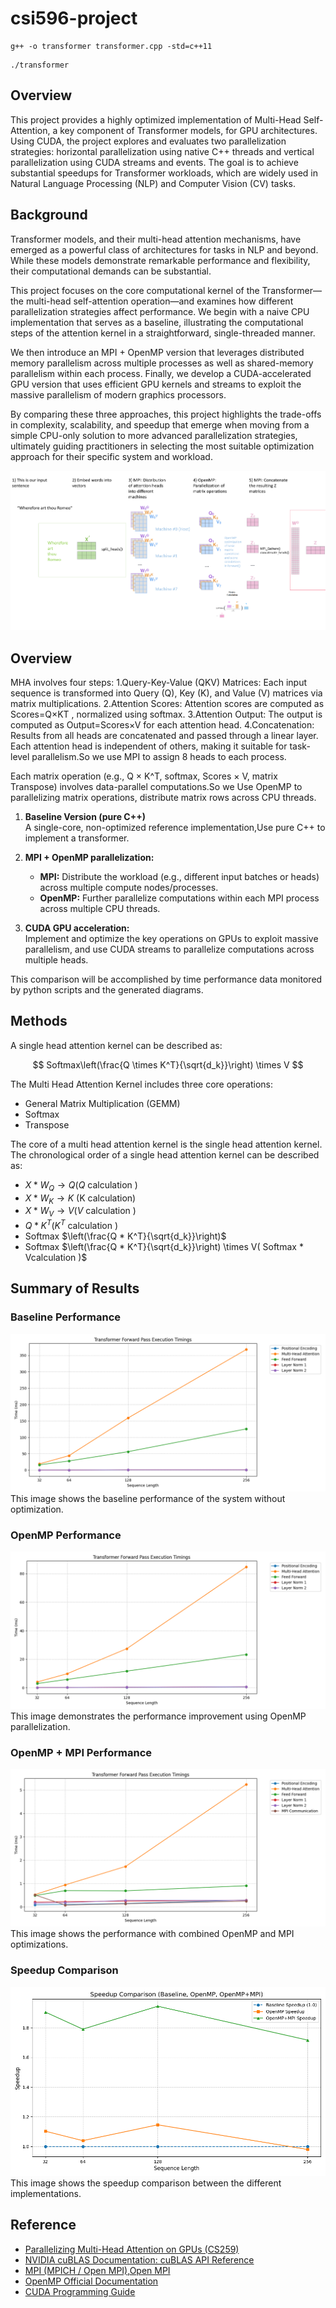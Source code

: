 # csi596-project

```
g++ -o transformer transformer.cpp -std=c++11
```

```
./transformer
```
## Overview
This project provides a highly optimized implementation of Multi-Head Self-Attention, a key component of Transformer models, for GPU architectures. Using CUDA, the project explores and evaluates two parallelization strategies: horizontal parallelization using native C++ threads and vertical parallelization using CUDA streams and events. The goal is to achieve substantial speedups for Transformer workloads, which are widely used in Natural Language Processing (NLP) and Computer Vision (CV) tasks.
## Background

Transformer models, and their multi-head attention mechanisms, have emerged as a powerful class of architectures for tasks in NLP and beyond. While these models demonstrate remarkable performance and flexibility, their computational demands can be substantial. 

This project focuses on the core computational kernel of the Transformer—the multi-head self-attention operation—and examines how different parallelization strategies affect performance. We begin with a naive CPU implementation that serves as a baseline, illustrating the computational steps of the attention kernel in a straightforward, single-threaded manner. 

We then introduce an MPI + OpenMP version that leverages distributed memory parallelism across multiple processes as well as shared-memory parallelism within each process. Finally, we develop a CUDA-accelerated GPU version that uses efficient GPU kernels and streams to exploit the massive parallelism of modern graphics processors. 

By comparing these three approaches, this project highlights the trade-offs in complexity, scalability, and speedup that emerge when moving from a simple CPU-only solution to more advanced parallelization strategies, ultimately guiding practitioners in selecting the most suitable optimization approach for their specific system and workload.

![Figure1](./README_IMAGE/Figure4.png)

## Overview
MHA involves four steps:
1.Query-Key-Value (QKV) Matrices:
Each input sequence is transformed into Query (Q), Key (K), and Value (V) matrices via matrix multiplications.
2.Attention Scores:
Attention scores are computed as Scores=Q×KT , normalized using softmax.
3.Attention Output:
The output is computed as Output=Scores×V for each attention head.
4.Concatenation:
Results from all heads are concatenated and passed through a linear layer.
Each attention head is independent of others, making it suitable for task-level parallelism.So we use MPI to assign 8 heads to each process.

Each matrix operation (e.g., Q × K^T, softmax, Scores × V, matrix Transpose) involves data-parallel computations.So we Use OpenMP to parallelizing matrix operations, distribute matrix rows across CPU threads.

1. **Baseline Version (pure C++)**  
   A single-core, non-optimized reference implementation,Use pure C++ to implement a transformer.

2. **MPI + OpenMP parallelization:**

   - **MPI:** Distribute the workload (e.g., different input batches or heads) across multiple compute nodes/processes.
   - **OpenMP:** Further parallelize computations within each MPI process across multiple CPU threads.

3. **CUDA GPU acceleration:**  
   Implement and optimize the key operations on GPUs to exploit massive parallelism, and use CUDA streams to parallelize computations across multiple heads.

This comparison will be accomplished by time performance data monitored by python scripts and the generated diagrams.

## Methods

A single head attention kernel can be described as:

$$
Softmax\left(\frac{Q \times K^T}{\sqrt{d_k}}\right) \times V
$$

The Multi Head Attention Kernel includes three core operations:

- General Matrix Multiplication (GEMM)
- Softmax
- Transpose

The core of a multi head attention kernel is the single head attention kernel. The chronological order of a single head attention kernel can be described as:

- $X * W_Q \rightarrow Q(Q$ calculation $)$
- $X * W_K \rightarrow K$ (K calculation)
- $X * W_V \rightarrow V(V$ calculation $)$
- $Q * K^T\left(K^T\right.$ calculation $)$
- Softmax $\left(\frac{Q * K^T}{\sqrt{d_k}}\right)$
- Softmax $\left(\frac{Q * K^T}{\sqrt{d_k}}\right) \times V( Softmax * Vcalculation )$

## Summary of Results

### Baseline Performance

![Performance Comparison](./baseline/baseline.png)
This image shows the baseline performance of the system without optimization.

### OpenMP Performance

![Performance Comparison](./MPI_transformer/OpenMP.png)
This image demonstrates the performance improvement using OpenMP parallelization.

### OpenMP + MPI Performance

![Performance Comparison](./MPI_transformer/OpenMP+MPI.png)
This image shows the performance with combined OpenMP and MPI optimizations.

### Speedup Comparison

![Speedup Comparison](./speedup_comparison.png)
This image shows the speedup comparison between the different implementations.

## Reference
+ [Parallelizing Multi-Head Attention on GPUs (CS259)](https://hd10.dev/posts/my-interests-2/cs259.pdf)  
[]()
+ [NVIDIA cuBLAS Documentation: cuBLAS API Reference](https://docs.nvidia.com/cuda/cublas/index.html)
+ [MPI (MPICH / Open MPI)](https://www.mpich.org/),[Open MPI](https://www.open-mpi.org/)
+ [OpenMP Official Documentation](https://www.openmp.org/)
+ [CUDA Programming Guide](https://docs.nvidia.com/cuda/cuda-c-programming-guide/index.html)
